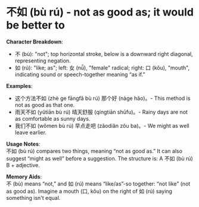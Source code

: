 # **不如 (bù rú) - not as good as; it would be better to**

**Character Breakdown**:  
- 不 (bù): "not"; top horizontal stroke, below is a downward right diagonal, representing negation.  
- 如 (rú): "like; as"; left: 女 (nǚ), "female" radical; right: 口 (kǒu), "mouth", indicating sound or speech-together meaning “as if.”

**Examples**:  
- 这个方法不如 (zhè ge fāngfǎ bù rú) 那个好 (nàge hǎo)。- This method is not as good as that one.  
- 雨天不如 (yǔtiān bù rú) 晴天舒服 (qíngtiān shūfu)。- Rainy days are not as comfortable as sunny days.  
- 我们不如 (wǒmen bù rú) 早点走吧 (zǎodiǎn zǒu ba)。- We might as well leave earlier.

**Usage Notes**:  
不如 (bù rú) compares two things, meaning “not as good as.” It can also suggest “might as well” before a suggestion. The structure is: A 不如 (bù rú) B + adjective.

**Memory Aids**:  
不 (bù) means “not,” and 如 (rú) means “like/as”-so together: “not like” (not as good as). Imagine a mouth (口, kǒu) on the right of 如 (rú) saying something isn't equal.